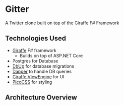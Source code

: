 # Gitter

A Twitter clone built on top of the Giraffe F# Framework

## Technologies Used

* [Giraffe](https://github.com/giraffe-fsharp/Giraffe) F# framework
  * Builds on top of ASP.NET Core
* Postgres for Database
* [DbUp](https://github.com/DbUp/DbUp) for database migrations
* [Dapper](https://github.com/DapperLib/Dapper) to handle DB queries
* [Giraffe.ViewEngine](https://github.com/giraffe-fsharp/Giraffe.ViewEngine) for UI
* [PicoCSS](https://picocss.com/) for styling

## Architecture Overview

